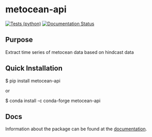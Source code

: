 # metocean-api

[![Tests (python)](https://github.com/MET-OM/metocean-api/actions/workflows/python.yml/badge.svg)](https://github.com/MET-OM/metocean-api/actions/workflows/test.yml)
[![Documentation Status](https://readthedocs.org/projects/metocean-api/badge/?version=latest)](https://metocean-api.readthedocs.io/en/latest/?badge=latest)


## Purpose
Extract time series of metocean data based on hindcast data

## Quick Installation
$ pip install metocean-api 

or

$ conda install -c conda-forge metocean-api


## Docs
Information about the package can be found at the [documentation](https://metocean-api.readthedocs.io/en/latest/index.html).

